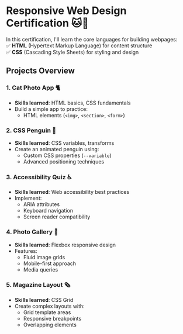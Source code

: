 # Responsive Web Design Certification 🐱🎨

In this certification, I'll learn the core languages for building webpages:  
✅ **HTML** (Hypertext Markup Language) for content structure  
✅ **CSS** (Cascading Style Sheets) for styling and design  

## Projects Overview

### 1. Cat Photo App 🐈
- **Skills learned**: HTML basics, CSS fundamentals
- Build a simple app to practice:
  - HTML elements (`<img>`, `<section>`, `<form>`)

### 2. CSS Penguin 🐧
- **Skills learned**: CSS variables, transforms
- Create an animated penguin using:
  - Custom CSS properties (`--variable`)
  - Advanced positioning techniques

### 3. Accessibility Quiz ♿
- **Skills learned**: Web accessibility best practices
- Implement:
  - ARIA attributes
  - Keyboard navigation
  - Screen reader compatibility

### 4. Photo Gallery 📸
- **Skills learned**: Flexbox responsive design
- Features:
  - Fluid image grids
  - Mobile-first approach
  - Media queries

### 5. Magazine Layout 🗞️
- **Skills learned**: CSS Grid
- Create complex layouts with:
  - Grid template areas
  - Responsive breakpoints
  - Overlapping elements

